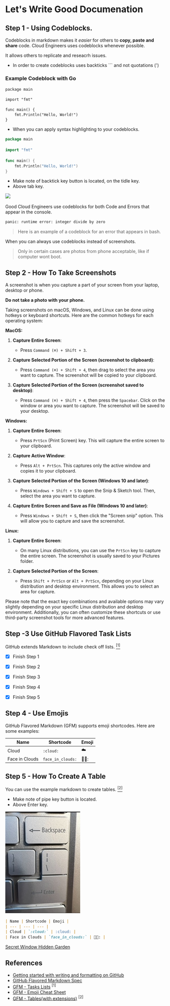 # Let's Write Good Documenation

## Step 1 - Using Codeblocks.

Codeblocks in markdown makes it *easier* for others to **copy, paste and share** code.
Cloud Engineers uses codeblocks whenever possible.

It allows others to replicate and reseacrh issues.

- In order to create codeblocks uses backticks ``` and not quotations (')


### Example Codeblock with Go
```
package main

import "fmt"

func main() {
    fmt.Println("Hello, World!")
}
```

- When you can apply syntax highlighting to your codeblocks.


```go
package main

import "fmt"

func main() {
    fmt.Println("Hello, World!")
}
```

- Make note of backtick key button is located, on the tidle key.
- Above tab key.


<img width="200px" src="https://github.com/shayne008/github-docs-example/assets/49353061/13f84e04-961f-4f80-a1ae-5e6199ac7896" /> 



Good Cloud Engineers use codeblocks for both Code and Errors that appear in the console.


```bash
panic: runtime error: integer divide by zero
```

> Here is an example of a codeblock for an error that appears in bash.

When you can always use codeblocks instead of screenshots.

> Only in certain cases are photos from phone acceptable, like if computer wont boot.

## Step 2 - How To Take Screenshots

A screenshot is when you capture a part of your screen from your laptop, desktop or phone.

**Do not take a photo with your phone.**

Taking screenshots on macOS, Windows, and Linux can be done using hotkeys or keyboard shortcuts. Here are the common hotkeys for each operating system:

**MacOS:**

1. **Capture Entire Screen**: 
   - Press `Command (⌘) + Shift + 3`.

2. **Capture Selected Portion of the Screen (screenshot to clipboard)**: 
   - Press `Command (⌘) + Shift + 4`, then drag to select the area you want to capture. The screenshot will be copied to your clipboard.

3. **Capture Selected Portion of the Screen (screenshot saved to desktop)**: 
   - Press `Command (⌘) + Shift + 4`, then press the `Spacebar`. Click on the window or area you want to capture. The screenshot will be saved to your desktop.

**Windows:**

1. **Capture Entire Screen**: 
   - Press `PrtScn` (Print Screen) key. This will capture the entire screen to your clipboard.

2. **Capture Active Window**: 
   - Press `Alt + PrtScn`. This captures only the active window and copies it to your clipboard.

3. **Capture Selected Portion of the Screen (Windows 10 and later)**:
   - Press `Windows + Shift + S` to open the Snip & Sketch tool. Then, select the area you want to capture.

4. **Capture Entire Screen and Save as File (Windows 10 and later)**:
   - Press `Windows + Shift + S`, then click the "Screen snip" option. This will allow you to capture and save the screenshot.

**Linux:**

1. **Capture Entire Screen**:
   - On many Linux distributions, you can use the `PrtScn` key to capture the entire screen. The screenshot is usually saved to your Pictures folder.

2. **Capture Selected Portion of the Screen**:
   - Press `Shift + PrtScn` or `Alt + PrtScn`, depending on your Linux distribution and desktop environment. This allows you to select an area for capture.

Please note that the exact key combinations and available options may vary slightly depending on your specific Linux distribution and desktop environment. Additionally, you can often customize these shortcuts or use third-party screenshot tools for more advanced features.

## Step -3 Use GitHub Flavored Task Lists

GitHub extends Markdown to include check off lists. [<sup>[1]</sup>](#references)

- [x] Finish Step 1
- [x] Finish Step 2
- [x] Finish Step 3
- [x] Finish Step 4
- [x] Finish Step 5

  
## Step 4 - Use Emojis

GitHub Flavored Markdown (GFM) supports emoji shortcodes.
Here are some examples:

| Name | Shortcode | Emoji |
| --- | --- | --- |
| Cloud | `:cloud:` | :cloud: |
| Face in Clouds | `face_in_clouds:` | 😶‍🌫️: |

## Step 5 - How To Create A Table

You can use the example markdown to create tables. [<sup>[2]</sup>](#references)

- Make note of pipe key button is located.
- Above Enter key.

![Pipe Character](Assets/pipe.jpg)

```md
| Name | Shortcode | Emoji |
| --- | --- | --- |
| Cloud | `:cloud:` | :cloud: |
| Face in Clouds | `face_in_clouds:` | 😶‍🌫️: |
```

[Secret Window Hidden Garden](secret-window/hidden-garden.md)

## References

- [Getting started with writing and formatting on GitHub](https://docs.github.com/en/get-started/writing-on-github/getting-started-with-writing-and-formatting-on-github/basic-writing-and-formatting-syntax)
- [GitHub Flavored Markdown Spec](https://github.github.com/gfm/)
- [GFM - Tasks Lists](https://docs.github.com/en/get-started/writing-on-github/getting-started-with-writing-and-formatting-on-github/basic-writing-and-formatting-syntax#task-lists) <sup>[1]</sup>
- [GFM - Emoji Cheat Sheet](https://github.com/ikatyang/emoji-cheat-sheet/blob/master/README.md)
- [GFM - Tables(with extensions)](https://github.github.com/gfm/#tables-extension-) <sup>[2]</sup>
